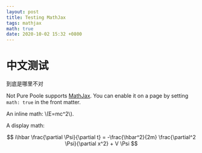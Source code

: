 ```yaml
---
layout: post
title: Testing MathJax
tags: mathjax
math: true
date: 2020-10-02 15:32 +0800
---
```


# 中文测试

到底是哪里不对

Not Pure Poole supports [MathJax](https://www.mathjax.org/). You can enable it on a page by setting `math: true` in the front matter.

An inline math: \\\(E=mc^2\\\).

A display math:

$$
i\hbar \frac{\partial \Psi}{\partial t} = -\frac{\hbar^2}{2m}
\frac{\partial^2 \Psi}{\partial x^2} + V \Psi
$$
